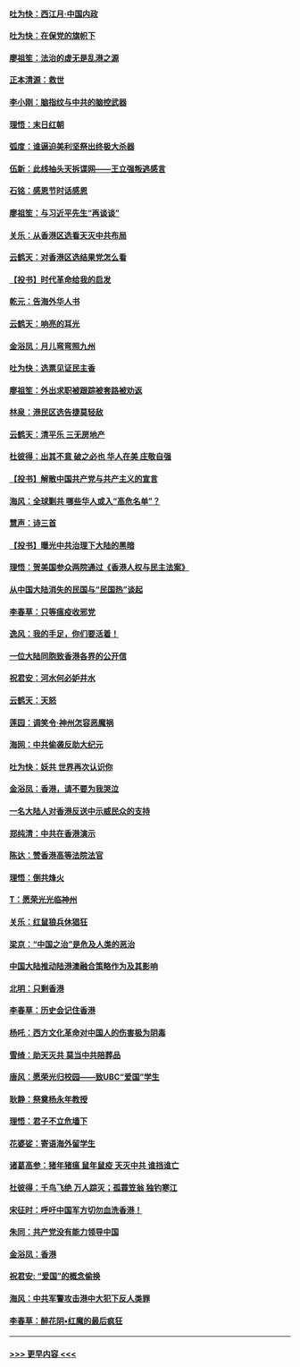 #### [吐为快：西江月·中国内政](../pages/nsc993/n11692071.md?t=12011055) 
#### [吐为快：在保党的旗帜下](../pages/nsc993/n11691188.md?t=12011055) 
#### [廖祖笙：法治的虚无是乱港之源](../pages/nsc993/n11690605.md?t=12011055) 
#### [正本清源：救世](../pages/nsc993/n11689134.md?t=12011055) 
#### [李小刚：脑指纹与中共的脑控武器](../pages/nsc993/n11688900.md?t=12011055) 
#### [理悟：末日红朝](../pages/nsc993/n11688829.md?t=12011055) 
#### [弧度：谁逼迫美利坚祭出终极大杀器](../pages/nsc993/n11688735.md?t=12011055) 
#### [伍新：此线抽头天拆谍网——王立强叛逃感言](../pages/nsc993/n11687981.md?t=12011055) 
#### [石铭：感恩节时话感恩](../pages/nsc993/n11687568.md?t=12011055) 
#### [廖祖笙：与习近平先生“再谈谈”](../pages/nsc993/n11687005.md?t=12011055) 
#### [关乐：从香港区选看天灭中共布局](../pages/nsc993/n11686647.md?t=12011055) 
#### [云鹤天：对香港区选结果党怎么看](../pages/nsc993/n11686216.md?t=12011055) 
#### [【投书】时代革命给我的启发](../pages/nsc993/n11684287.md?t=12011055) 
#### [乾元：告海外华人书](../pages/nsc993/n11684044.md?t=12011055) 
#### [云鹤天：响亮的耳光](../pages/nsc993/n11684254.md?t=12011055) 
#### [金浴凤：月儿弯弯照九州](../pages/nsc993/n11684231.md?t=12011055) 
#### [吐为快：选票见证民主香](../pages/nsc993/n11684206.md?t=12011055) 
#### [廖祖笙：外出求职被跟踪被套路被劝返](../pages/nsc993/n11683874.md?t=12011055) 
#### [林泉：港民区选告捷莫轻敌](../pages/nsc993/n11683930.md?t=12011055) 
#### [云鹤天：清平乐 三无房地产](../pages/nsc993/n11681521.md?t=12011055) 
#### [杜彼得：出其不意 破之必也 华人在美 庄敬自强](../pages/nsc993/n11679554.md?t=12011055) 
#### [【投书】解散中国共产党与共产主义的宣言](../pages/nsc993/n11679177.md?t=12011055) 
#### [海风：全球剿共 哪些华人或入“高危名单”？](../pages/nsc993/n11678617.md?t=12011055) 
#### [慧声：诗三首](../pages/nsc993/n11678848.md?t=12011055) 
#### [【投书】曝光中共治理下大陆的黑暗](../pages/nsc993/n11678674.md?t=12011055) 
#### [理悟：贺美国参众两院通过《香港人权与民主法案》](../pages/nsc993/n11678104.md?t=12011055) 
#### [从中国大陆消失的民国与“民国热”谈起](../pages/nsc993/n11678075.md?t=12011055) 
#### [李春草：只等瘟疫收邪党](../pages/nsc993/n11677308.md?t=12011055) 
#### [逸风：我的手足，你们要活着！](../pages/nsc993/n11676352.md?t=12011055) 
#### [一位大陆同胞致香港各界的公开信](../pages/nsc993/n11675761.md?t=12011055) 
#### [祝君安：河水何必妒井水](../pages/nsc993/n11675746.md?t=12011055) 
#### [云鹤天：天怒](../pages/nsc993/n11675718.md?t=12011055) 
#### [莲园：调笑令‧神州怎容恶魔祸](../pages/nsc993/n11675648.md?t=12011055) 
#### [海网：中共偷袭反助大纪元](../pages/nsc993/n11673515.md?t=12011055) 
#### [吐为快：妖共 世界再次认识你](../pages/nsc993/n11673506.md?t=12011055) 
#### [金浴凤：香港，请不要为我哭泣](../pages/nsc993/n11673248.md?t=12011055) 
#### [一名大陆人对香港反送中示威民众的支持](../pages/nsc993/n11672615.md?t=12011055) 
#### [郑纯清：中共在香港演示](../pages/nsc993/n11670539.md?t=12011055) 
#### [陈达：赞香港高等法院法官](../pages/nsc993/n11669542.md?t=12011055) 
#### [理悟：倒共烽火](../pages/nsc993/n11668844.md?t=12011055) 
#### [T：愿荣光光临神州](../pages/nsc993/n11668421.md?t=12011055) 
#### [关乐：红鼠狼兵休猖狂](../pages/nsc993/n11668378.md?t=12011055) 
#### [梁京：“中国之治”是危及人类的恶治](../pages/nsc993/n11668328.md?t=12011055) 
#### [中国大陆推动陆港澳融合策略作为及其影响](../pages/nsc993/n11668157.md?t=12011055) 
#### [北明：只剩香港](../pages/nsc993/n11668002.md?t=12011055) 
#### [李春草：历史会记住香港](../pages/nsc993/n11667927.md?t=12011055) 
#### [杨吒：西方文化革命对中国人的伤害极为阴毒](../pages/nsc993/n11664521.md?t=12011055) 
#### [雪绮：助天灭共 莫当中共陪葬品](../pages/nsc993/n11662650.md?t=12011055) 
#### [唐风：愿荣光归校园——致UBC“爱国”学生](../pages/nsc993/n11662194.md?t=12011055) 
#### [耿静：祭奠杨永年教授](../pages/nsc993/n11662514.md?t=12011055) 
#### [理悟：君子不立危墙下](../pages/nsc993/n11662172.md?t=12011055) 
#### [花婆娑：寄语海外留学生](../pages/nsc993/n11662121.md?t=12011055) 
#### [诸葛高参：猪年猪瘟 鼠年鼠疫 天灭中共 谁挡谁亡](../pages/nsc993/n11661980.md?t=12011055) 
#### [杜彼得：千鸟飞绝 万人踪灭；孤蓑笠翁 独钓寒江](../pages/nsc993/n11661170.md?t=12011055) 
#### [宋征时：呼吁中国军方切勿血洗香港！](../pages/nsc993/n11415318.md?t=12011055) 
#### [朱同：共产党没有能力领导中国](../pages/nsc993/n11660421.md?t=12011055) 
#### [金浴凤：香港](../pages/nsc993/n11660419.md?t=12011055) 
#### [祝君安: “爱国”的概念偷换](../pages/nsc993/n11659706.md?t=12011055) 
#### [海风：中共军警攻击港中大犯下反人类罪](../pages/nsc993/n11659632.md?t=12011055) 
#### [李春草：醉花阴•红魔的最后疯狂](../pages/nsc993/n11659287.md?t=12011055) 

----
#### [ >>> 更早内容 <<< ](../indexes/nsc993-earlier.md)

